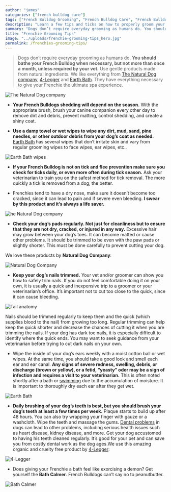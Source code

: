```yaml
---
author: "james"
categories: ["french bulldog care"]
tags: ["French Bulldog Grooming", "French Bulldog Care", "French Bulldog Health"]
description: "Learn a few tips and ticks on how to properly groom your frenchie. French Bulldogs are a sensitive dog breed so natural products work best."
summary: "Dogs don’t require everyday grooming as humans do. You should bathe your French Bulldog when necessary, but not more than once a month, unless required by your vet."
title: "Frenchie Grooming Tips"
image: "../uploads/frenchie-grooming-tips_hero.jpg"
permalink: /frenchies-grooming-tips/
---
```


> Dogs don’t require everyday grooming as humans do. **You should bathe your French Bulldog when necessary, but not more than once a month, unless required by your vet.** Use gentle products made from natural ingredients. We like everything from [The Natural Dog company](https://naturaldogcompany.com/), [4-Legger](https://www.4-legger.com/) and [Earth Bath](https://earthbath.com/). They have everything necessary to give your Frenchie the ultimate spa experience.

![The Natural Dog company](/uploads/frenchie-grooming-tips_1.jpg)

- **Your French Bulldogs shedding will depend on the season.** With the appropriate brush, brush your canine companion every other day to remove dirt and debris, prevent matting, control shedding, and create a shiny coat.

- **Use a damp towel or wet wipes to wipe any dirt, mud, sand, pine needles, or other outdoor debris from your dog’s coat as needed.** [Earth Bath](https://earthbath.com/product-category/wipes/) has several wipes that don’t irritate skin and vary from regular grooming wipes to face wipes, ear wipes, etc..

![Earth Bath wipes](/uploads/frenchie-grooming-tips_2.jpg)

- **If your French Bulldog is not on tick and flee prevention make sure you check for ticks daily, or even more often during tick season.** Ask your veterinarian to train you on the safest method for tick removal. The more quickly a tick is removed from a dog, the better.

- Frenchies tend to have a dry nose, make sure it doesn’t become too cracked, since it can lead to pain and if severe even bleeding. **I swear by this product and it’s always a life saver.**

![he Natural Dog company](/uploads/frenchie-grooming-tips_3.jpg)

- **Check your dog’s pads regularly. Not just for cleanliness but to ensure that they are not dry, cracked, or injured in any way.** Excessive hair may grow between your dog’s toes. It can become matted or cause other problems. It should be trimmed to be even with the paw pads or slightly shorter. This must be done carefully to prevent cutting your dog.

We love these products by **Natural Dog Company**:

![Natural Dog Company](/uploads/frenchie-grooming-tips_4.jpg)

- **Keep your dog’s nails trimmed.** Your vet and/or groomer can show you how to safely trim nails. If you do not feel comfortable doing it on your own, it is usually a quick and inexpensive trip to a groomer or your veterinarian’s office. It’s important not to cut too close to the quick, since it can cause bleeding.

![Tail anatomy](/uploads/frenchie-grooming-tips_5.jpg)

Nails should be trimmed regularly to keep them and the quick (which supplies blood to the nail) from growing too long. Regular trimming can help keep the quick shorter and decrease the chances of cutting it when you are trimming the nails. If your dog has dark toe nails, it is especially difficult to identify where the quick ends. You may want to seek guidance from your veterinarian before trying to cut dark nails on your own.

- Wipe the inside of your dog’s ears weekly with a moist cotton ball or wet wipes. At the same time, you should take a good look and smell each ear and ear canal. **Any signs of severe redness, swelling, debris, or discharge (brown or yellow), or a fetid, “yeasty” odor may be a sign of infection and requires a visit to your veterinarian.** This is often noted shortly after a bath or [swimming](https://www.akc.org/expert-advice/training/basic-training/teaching-a-dog-to-swim-canine-swimming-lesson-101/) due to the accumulation of moisture. It is important to thoroughly dry each ear after they get wet.

![Earth Bath](/uploads/frenchie-grooming-tips_6.jpg)

- **Daily brushing of your dog’s teeth is best, but you should brush your dog’s teeth at least a few times per week.** Plaque starts to build up after 48 hours. You can also try wrapping your finger with gauze or a washcloth. Wipe the teeth and massage the gums. [Dental problems](https://www.akc.org/expert-advice/health/dog-myths-debunked-dog-dental-care/) in dogs can lead to other problems, including serious health issues such as heart disease, kidney disease, and more. Get your dog accustomed to having his teeth cleaned regularly. It’s good for your pet and can save you from costly dental work as the dog ages.We use this amazing organic and cruelty free product by [4-Legger](https://www.4-legger.com/collections/dental-care/products/mint-fresh-all-natural-dental-powder):

![4-Legger](/uploads/frenchie-grooming-tips_7.jpg)

- Does giving your Frenchie a bath feel like exorcising a demon? Get yourself the **Bath Calmer**. French Bulldogs can’t say no to peanutbutter.

![Bath Calmer](/uploads/frenchie-grooming-tips_8.jpg)